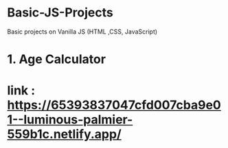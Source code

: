 # Basic-JS-Projects
Basic projects on Vanilla JS (HTML ,CSS, JavaScript)


# 1. Age Calculator 
# link :  https://65393837047cfd007cba9e01--luminous-palmier-559b1c.netlify.app/
